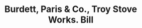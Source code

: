 ---
doi: 10.7916/D8H14D3V
date_other: '1860'
date_other_textual: 1860-1869
form: printed ephemera
genre:
- Invoices
name:
- Burdett, Paris & Co., Troy Stove Works
object_in_context_url: https://biggert.cul.columbia.edu/items/view/ave_biggert_01212
subject_hierarchical_geographic:
- Troy, New York, United States
subject_name:
- Burdett, Paris & Co., Troy Stove Works
title: Burdett, Paris & Co., Troy Stove Works. Bill
sort_title: Burdett, Paris & Co., Troy Stove Works. Bill
call_number: ave_biggert_01212
coordinates:
- 42.73166666666667,-73.69250000000001
pid: ave_biggert_01212
identifiers: ave_biggert_01212
canvas_id: ldpd:396475
permalink: "/items/ave_biggert_01212/"
layout: iiif-image-page
---
